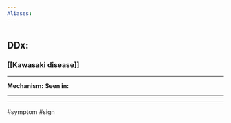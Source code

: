 ```yaml
---
Aliases:
---
```

# 
## DDx:
### [[Kawasaki disease]]

---
**Mechanism:**
**Seen in:** 

---


---
#symptom #sign 